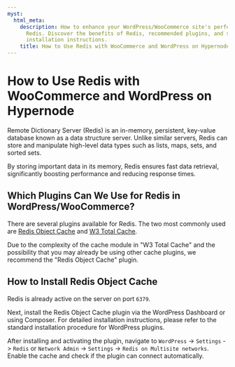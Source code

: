 ```yaml
---
myst:
  html_meta:
    description: How to enhance your WordPress/WooCommerce site's performance using
      Redis. Discover the benefits of Redis, recommended plugins, and step-by-step
      installation instructions.
    title: How to Use Redis with WooCommerce and WordPress on Hypernode
---
```


<!-- source: https://support.hypernode.com/en/ecommerce/woocommerce/how-to-use-redis-with-woocommerce-and-wordpress-on-hypernode/ -->

# How to Use Redis with WooCommerce and WordPress on Hypernode

Remote Dictionary Server (Redis) is an in-memory, persistent, key-value database known as a data structure server. Unlike similar servers, Redis can store and manipulate high-level data types such as lists, maps, sets, and sorted sets.

By storing important data in its memory, Redis ensures fast data retrieval, significantly boosting performance and reducing response times.

## Which Plugins Can We Use for Redis in WordPress/WooCommerce?

There are several plugins available for Redis. The two most commonly used are [Redis Object Cache](https://wordpress.org/plugins/redis-cache/) and [W3 Total Cache](https://wordpress.org/plugins/w3-total-cache/).

Due to the complexity of the cache module in "W3 Total Cache" and the possibility that you may already be using other cache plugins, we recommend the "Redis Object Cache" plugin.

## How to Install Redis Object Cache

Redis is already active on the server on port `6379`.

Next, install the Redis Object Cache plugin via the WordPress Dashboard or using Composer. For detailed installation instructions, please refer to the standard installation procedure for WordPress plugins.

After installing and activating the plugin, navigate to `WordPress` -> `Settings` -> `Redis` or `Network Admin` -> `Settings` -> `Redis on Multisite networks`. Enable the cache and check if the plugin can connect automatically.
